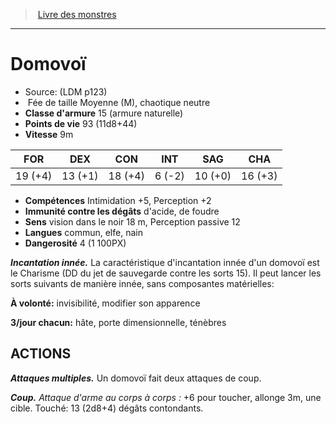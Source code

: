 ﻿> [Livre des monstres](tome_of_beasts.md)

---

# Domovoï

- Source: (LDM p123)
-  Fée de taille Moyenne (M), chaotique neutre
- **Classe d'armure** 15 (armure naturelle)
- **Points de vie** 93 (11d8+44)
- **Vitesse** 9m

|FOR|DEX|CON|INT|SAG|CHA|
|---|---|---|---|---|---|
|19 (+4)|13 (+1)|18 (+4)|6 (-2)|10 (+0)|16 (+3)|

- **Compétences** Intimidation +5, Perception +2
- **Immunité contre les dégâts** d'acide, de foudre
- **Sens** vision dans le noir 18 m, Perception passive 12
- **Langues** commun, elfe, nain
- **Dangerosité** 4 (1 100PX)

**_Incantation innée._** La caractéristique d'incantation innée d'un domovoï est le Charisme (DD du jet de sauvegarde contre les sorts 15). Il peut lancer les sorts suivants de manière innée, sans composantes matérielles:

**À volonté:** invisibilité, modifier son apparence

**3/jour chacun:** hâte, porte dimensionnelle, ténèbres

## ACTIONS

**_Attaques multiples._** Un domovoï fait deux attaques de coup.

**_Coup._** _Attaque d'arme au corps à corps :_ +6 pour toucher, allonge 3m, une cible. Touché: 13 (2d8+4) dégâts contondants.

